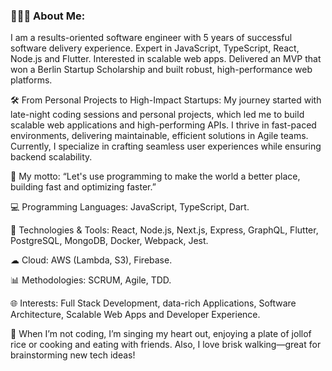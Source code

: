 ### 👩🏾‍💻 About Me: 
I am a results-oriented software engineer with 5 years of successful software delivery experience. Expert in JavaScript, TypeScript, React, Node.js and Flutter. Interested in scalable web apps. Delivered an MVP that won a Berlin Startup Scholarship and built robust, high-performance web platforms.

🛠 From Personal Projects to High-Impact Startups: My journey started with late-night coding sessions and personal projects, which led me to build scalable web applications and high-performing APIs. I thrive in fast-paced environments, delivering maintainable, efficient solutions in Agile teams. Currently, I specialize in crafting seamless user experiences while ensuring backend scalability.

🚀 My motto: “Let's use programming to make the world a better place, building fast and optimizing faster.”

💻 Programming Languages: JavaScript, TypeScript, Dart. 

🔧 Technologies & Tools: React, Node.js, Next.js, Express, GraphQL, Flutter, PostgreSQL, MongoDB, Docker, Webpack, Jest. 

☁ Cloud: AWS (Lambda, S3), Firebase.

📊 Methodologies: SCRUM, Agile, TDD. 

🌐 Interests: Full Stack Development, data-rich Applications, Software Architecture, Scalable Web Apps and Developer Experience.

🎤 When I’m not coding, I’m singing my heart out, enjoying a plate of jollof rice or cooking and eating with friends. Also, I love brisk walking—great for brainstorming new tech ideas!

